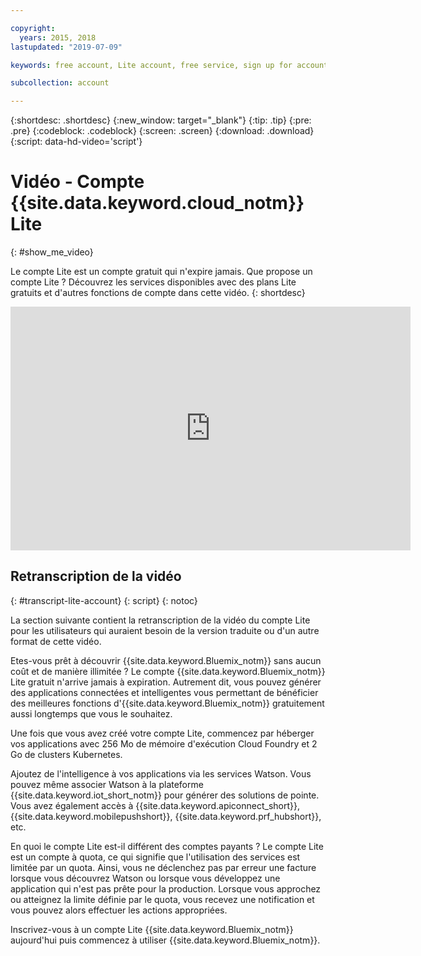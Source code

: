 ```yaml
---

copyright:
  years: 2015, 2018
lastupdated: "2019-07-09"

keywords: free account, Lite account, free service, sign up for account, Lite account video

subcollection: account

---
```


{:shortdesc: .shortdesc}
{:new_window: target="_blank"}
{:tip: .tip}
{:pre: .pre}
{:codeblock: .codeblock}
{:screen: .screen}
{:download: .download}
{:script: data-hd-video='script'}

# Vidéo - Compte {{site.data.keyword.cloud_notm}} Lite
{: #show_me_video}

Le compte Lite est un compte gratuit qui n'expire jamais. Que propose un compte Lite ? Découvrez les services disponibles avec des plans Lite gratuits et d'autres fonctions de compte dans cette vidéo.
{: shortdesc}

<p>
  <div class="embed-responsive embed-responsive-16by9" data-hd-video="video">
    <iframe class="embed-responsive-item" id="youtubeplayer" title="Compte IBM Cloud Lite" type="text/html" width="640" height="390" src="https://www.youtube.com/embed/0rMYXcbpHbI" frameborder="0" webkitallowfullscreen mozallowfullscreen allowfullscreen> </iframe>
  </div>
</p>

## Retranscription de la vidéo
{: #transcript-lite-account}
{: script}
{: notoc}

La section suivante contient la retranscription de la vidéo du compte Lite pour les utilisateurs qui auraient besoin de la version traduite ou d'un autre format de cette vidéo.

Etes-vous prêt à découvrir {{site.data.keyword.Bluemix_notm}} sans aucun coût et de manière illimitée ? Le compte {{site.data.keyword.Bluemix_notm}} Lite gratuit n'arrive jamais à expiration. Autrement dit, vous pouvez générer des applications connectées et intelligentes vous permettant de bénéficier des meilleures fonctions d'{{site.data.keyword.Bluemix_notm}} gratuitement aussi longtemps que vous le souhaitez.

Une fois que vous avez créé votre compte Lite, commencez par héberger vos applications avec 256 Mo de mémoire d'exécution Cloud Foundry et 2 Go de clusters Kubernetes.

Ajoutez de l'intelligence à vos applications via les services Watson. Vous pouvez même associer Watson à la plateforme {{site.data.keyword.iot_short_notm}} pour générer des solutions de pointe. Vous avez également accès à {{site.data.keyword.apiconnect_short}}, {{site.data.keyword.mobilepushshort}}, {{site.data.keyword.prf_hubshort}}, etc.

En quoi le compte Lite est-il différent des comptes payants ? Le compte Lite est un compte à quota, ce qui signifie que l'utilisation des services est limitée par un quota. Ainsi, vous ne déclenchez pas par erreur une facture lorsque vous découvrez Watson ou lorsque vous développez une application qui n'est pas prête pour la production. Lorsque vous approchez ou atteignez la limite définie par le quota, vous recevez une notification et vous pouvez alors effectuer les actions appropriées.

Inscrivez-vous à un compte Lite {{site.data.keyword.Bluemix_notm}} aujourd'hui puis commencez à utiliser {{site.data.keyword.Bluemix_notm}}.

